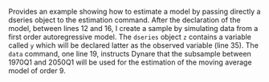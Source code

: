 Provides an example showing how to estimate a model by passing directly a dseries object to the estimation command. After the declaration of the model, between lines 12 and 16, I create a sample by simulating data from a first order autoregressive model. The `dseries` object `z` contains a variable called `y` which will be declared latter as the observed variable (line 35). The `data` command, one line 19, instructs Dynare that the subsample between 1970Q1 and 2050Q1 will be used for the estimation of the moving average model of order 9. 
